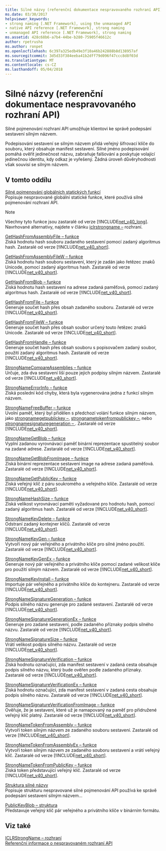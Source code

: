 ```yaml
---
title: Silné názvy (referenční dokumentace nespravovaného rozhraní API)
ms.date: 03/30/2017
helpviewer_keywords:
- strong naming [.NET Framework], using the unmanaged API
- native API reference [.NET Framework], strong naming
- unmanaged API reference [.NET Framework], strong naming
ms.assetid: 428c68b6-a7b4-44be-b280-75905f46612c
author: rpetrusha
ms.author: ronpet
ms.openlocfilehash: 6c397a325edb49e3f10a46b242888b8d138957af
ms.sourcegitcommit: 3d5d33f384eeba41b2dff79d096f47ccc8d8f03d
ms.translationtype: MT
ms.contentlocale: cs-CZ
ms.lasthandoff: 05/04/2018
---
```

# <a name="strong-naming-unmanaged-api-reference"></a>Silné názvy (referenční dokumentace nespravovaného rozhraní API)
Silné pojmenování rozhraní API umožňuje klientovi ke správě podepsání sestavení silným názvem.  
  
 Podepisování sestavení se silným názvem přidá veřejný šifrovací klíče do souboru, který obsahuje manifest sestavení. Silné jméno podepisování pomáhá ověřit jedinečnost názvu, zabraňuje falšování a poskytuje volající jedinečnou identitu, kdy odkaz je vyřešený. Žádná úroveň důvěryhodnosti však souvisí se silným názvem.  
  
## <a name="in-this-section"></a>V tomto oddílu  
 [Silné pojmenování globálních statických funkcí](http://msdn.microsoft.com/library/efa715df-e8cc-48f2-9ec4-26586f0dc8d0)  
 Popisuje nespravované globální statické funkce, které používá silné pojmenování rozhraní API.  
  
> [!NOTE]
>  Všechny tyto funkce jsou zastaralé od verze [!INCLUDE[net_v40_long](../../../../includes/net-v40-long-md.md)]. Navrhované alternativy, najdete v článku [iclrstrongname –](../../../../docs/framework/unmanaged-api/hosting/iclrstrongname-interface.md) rozhraní.  
  
 [GetHashFromAssemblyFile – funkce](../../../../docs/framework/unmanaged-api/strong-naming/gethashfromassemblyfile-function.md)  
 Získá hodnotu hash souboru zadaného sestavení pomocí zadaný algoritmus hash. Zastaralé od verze [!INCLUDE[net_v40_short](../../../../includes/net-v40-short-md.md)].  
  
 [GetHashFromAssemblyFileW – funkce](../../../../docs/framework/unmanaged-api/strong-naming/gethashfromassemblyfilew-function.md)  
 Získá hodnotu hash souboru sestavení, který je zadán jako řetězec znaků Unicode, pomocí zadaný algoritmus hash. Zastaralé od verze [!INCLUDE[net_v40_short](../../../../includes/net-v40-short-md.md)].  
  
 [GetHashFromBlob – funkce](../../../../docs/framework/unmanaged-api/strong-naming/gethashfromblob-function.md)  
 Získá hodnotu hash sestavení na adrese zadaná paměťová, pomocí zadaný algoritmus hash. Zastaralé od verze [!INCLUDE[net_v40_short](../../../../includes/net-v40-short-md.md)].  
  
 [GetHashFromFile – funkce](../../../../docs/framework/unmanaged-api/strong-naming/gethashfromfile-function.md)  
 Generuje součet hash přes obsah zadaného souboru.  Zastaralé od verze [!INCLUDE[net_v40_short](../../../../includes/net-v40-short-md.md)].  
  
 [GetHashFromFileW – funkce](../../../../docs/framework/unmanaged-api/strong-naming/gethashfromfilew-function.md)  
 Generuje součet hash přes obsah soubor určený touto řetězec znaků Unicode. Zastaralé od verze [!INCLUDE[net_v40_short](../../../../includes/net-v40-short-md.md)].  
  
 [GetHashFromHandle – funkce](../../../../docs/framework/unmanaged-api/strong-naming/gethashfromhandle-function.md)  
 Generuje součet hash přes obsah souboru s popisovačem zadaný soubor, použití zadaný algoritmus hash.  Zastaralé od verze [!INCLUDE[net_v40_short](../../../../includes/net-v40-short-md.md)].  
  
 [StrongNameCompareAssemblies – funkce](../../../../docs/framework/unmanaged-api/strong-naming/strongnamecompareassemblies-function.md)  
 Určuje, zda dva sestavení liší pouze jejich podpisy silným názvem. Zastaralé od verze [!INCLUDE[net_v40_short](../../../../includes/net-v40-short-md.md)].  
  
 [StrongNameErrorInfo – funkce](../../../../docs/framework/unmanaged-api/strong-naming/strongnameerrorinfo-function.md)  
 Získá poslední kód chyby, která byla vygenerována jedna z funkcí silným názvem.  
  
 [StrongNameFreeBuffer – funkce](../../../../docs/framework/unmanaged-api/strong-naming/strongnamefreebuffer-function.md)  
 Uvolní paměť, který byl přidělen s předchozí volání funkce silným názvem, jako [strongnamegetpublickey –](../../../../docs/framework/unmanaged-api/strong-naming/strongnamegetpublickey-function.md), [strongnametokenfrompublickey –](../../../../docs/framework/unmanaged-api/strong-naming/strongnametokenfrompublickey-function.md), nebo [strongnamesignaturegeneration – ](../../../../docs/framework/unmanaged-api/strong-naming/strongnamesignaturegeneration-function.md).   Zastaralé od verze [!INCLUDE[net_v40_short](../../../../includes/net-v40-short-md.md)].  
  
 [StrongNameGetBlob – funkce](../../../../docs/framework/unmanaged-api/strong-naming/strongnamegetblob-function.md)  
 Vyplní zadanou vyrovnávací paměť binární reprezentace spustitelný soubor na zadané adrese. Zastaralé od verze [!INCLUDE[net_v40_short](../../../../includes/net-v40-short-md.md)].  
  
 [StrongNameGetBlobFromImage – funkce](../../../../docs/framework/unmanaged-api/strong-naming/strongnamegetblobfromimage-function.md)  
 Získá binární reprezentace sestavení image na adrese zadaná paměťová. Zastaralé od verze [!INCLUDE[net_v40_short](../../../../includes/net-v40-short-md.md)].  
  
 [StrongNameGetPublicKey – funkce](../../../../docs/framework/unmanaged-api/strong-naming/strongnamegetpublickey-function.md)  
 Získá veřejný klíč z páru soukromého a veřejného klíče. Zastaralé od verze [!INCLUDE[net_v40_short](../../../../includes/net-v40-short-md.md)].  
  
 [StrongNameHashSize – funkce](../../../../docs/framework/unmanaged-api/strong-naming/strongnamehashsize-function.md)  
 Získá velikost vyrovnávací paměti vyžadované pro hodnotu hash, pomocí zadaný algoritmus hash.  Zastaralé od verze [!INCLUDE[net_v40_short](../../../../includes/net-v40-short-md.md)].  
  
 [StrongNameKeyDelete – funkce](../../../../docs/framework/unmanaged-api/strong-naming/strongnamekeydelete-function.md)  
 Odstraní zadaný kontejner klíčů. Zastaralé od verze [!INCLUDE[net_v40_short](../../../../includes/net-v40-short-md.md)].  
  
 [StrongNameKeyGen – funkce](../../../../docs/framework/unmanaged-api/strong-naming/strongnamekeygen-function.md)  
 Vytvoří nový pár veřejného a privátního klíče pro silné jméno použití.  Zastaralé od verze [!INCLUDE[net_v40_short](../../../../includes/net-v40-short-md.md)].  
  
 [StrongNameKeyGenEx – funkce](../../../../docs/framework/unmanaged-api/strong-naming/strongnamekeygenex-function.md)  
 Generuje nový pár veřejného a privátního klíče pomocí zadané velikost klíče pro použití silným názvem. Zastaralé od verze [!INCLUDE[net_v40_short](../../../../includes/net-v40-short-md.md)].  
  
 [StrongNameKeyInstall – funkce](../../../../docs/framework/unmanaged-api/strong-naming/strongnamekeyinstall-function.md)  
 Importuje pár veřejného a privátního klíče do kontejneru.  Zastaralé od verze [!INCLUDE[net_v40_short](../../../../includes/net-v40-short-md.md)].  
  
 [StrongNameSignatureGeneration – funkce](../../../../docs/framework/unmanaged-api/strong-naming/strongnamesignaturegeneration-function.md)  
 Podpis silného názvu generuje pro zadané sestavení.   Zastaralé od verze [!INCLUDE[net_v40_short](../../../../includes/net-v40-short-md.md)].  
  
 [StrongNameSignatureGenerationEx – funkce](../../../../docs/framework/unmanaged-api/strong-naming/strongnamesignaturegenerationex-function.md)  
 Generuje pro zadané sestavení, podle zadaného příznaky podpis silného názvu.    Zastaralé od verze [!INCLUDE[net_v40_short](../../../../includes/net-v40-short-md.md)].  
  
 [StrongNameSignatureSize – funkce](../../../../docs/framework/unmanaged-api/strong-naming/strongnamesignaturesize-function.md)  
 Vrátí velikost podpis silného názvu. Zastaralé od verze [!INCLUDE[net_v40_short](../../../../includes/net-v40-short-md.md)].  
  
 [StrongNameSignatureVerification – funkce](../../../../docs/framework/unmanaged-api/strong-naming/strongnamesignatureverification-function.md)  
 Získá hodnotu označující, zda manifest sestavení v zadaná cesta obsahuje podpis silného názvu, který bude ověřen podle zadaného příznaky. Zastaralé od verze [!INCLUDE[net_v40_short](../../../../includes/net-v40-short-md.md)].  
  
 [StrongNameSignatureVerificationEx – funkce](../../../../docs/framework/unmanaged-api/strong-naming/strongnamesignatureverificationex-function.md)  
 Získá hodnotu označující, zda manifest sestavení v zadaná cesta obsahuje podpis silného názvu.  Zastaralé od verze [!INCLUDE[net_v40_short](../../../../includes/net-v40-short-md.md)].  
  
 [StrongNameSignatureVerificationFromImage – funkce](../../../../docs/framework/unmanaged-api/strong-naming/strongnamesignatureverificationfromimage-function.md)  
 Ověřuje, že je sestavení, které už je namapovaný na paměť pro přidružené veřejný klíč platný. Zastaralé od verze [!INCLUDE[net_v40_short](../../../../includes/net-v40-short-md.md)].  
  
 [StrongNameTokenFromAssembly – funkce](../../../../docs/framework/unmanaged-api/strong-naming/strongnametokenfromassembly-function.md)  
 Vytvoří token silným názvem ze zadaného souboru sestavení.  Zastaralé od verze [!INCLUDE[net_v40_short](../../../../includes/net-v40-short-md.md)].  
  
 [StrongNameTokenFromAssemblyEx – funkce](../../../../docs/framework/unmanaged-api/strong-naming/strongnametokenfromassemblyex-function.md)  
 Vytvoří token silným názvem ze zadaného souboru sestavení a vrátí veřejný klíč. Zastaralé od verze [!INCLUDE[net_v40_short](../../../../includes/net-v40-short-md.md)].  
  
 [StrongNameTokenFromPublicKey – funkce](../../../../docs/framework/unmanaged-api/strong-naming/strongnametokenfrompublickey-function.md)  
 Získá token představující veřejný klíč. Zastaralé od verze [!INCLUDE[net_v40_short](../../../../includes/net-v40-short-md.md)].  
  
 [Struktura silné názvy](http://msdn.microsoft.com/library/4b041a2f-fd12-4b91-aacd-bc3b34a5124d)  
 Popisuje strukturu nespravované silné pojmenování API používá ke správě podepsání sestavení silným názvem...  
  
 [PublicKeyBlob – struktura](../../../../docs/framework/unmanaged-api/strong-naming/publickeyblob-structure.md)  
 Představuje veřejný klíč pár veřejného a privátního klíče v binárním formátu.  
  
## <a name="see-also"></a>Viz také  
 [ICLRStrongName – rozhraní](../../../../docs/framework/unmanaged-api/hosting/iclrstrongname-interface.md)  
 [Referenční informace o nespravovaném rozhraní API](../../../../docs/framework/unmanaged-api/index.md)
